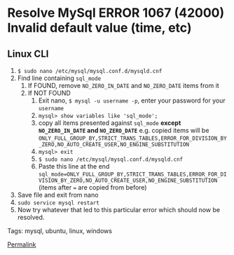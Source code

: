 # Resolve MySql ERROR 1067 (42000) Invalid default value (time, etc)

## Linux CLI

1. `$ sudo nano /etc/mysql/mysql.conf.d/mysqld.cnf`
1. Find line containing `sql_mode`
   1. If FOUND, remove `NO_ZERO_IN_DATE` and `NO_ZERO_DATE` items from it
   1. If NOT FOUND
      1. Exit nano, `$ mysql -u username -p`, enter your password for your `username`
      1. `mysql> show variables like 'sql_mode';`
      1. copy all items presented against `sql_mode` **except `NO_ZERO_IN_DATE` and `NO_ZERO_DATE`** e.g. copied items will be `ONLY_FULL_GROUP_BY,STRICT_TRANS_TABLES,ERROR_FOR_DIVISION_BY_ZERO,NO_AUTO_CREATE_USER,NO_ENGINE_SUBSTITUTION`
      1. `mysql> exit`
      1. `$ sudo nano /etc/mysql/mysql.conf.d/mysqld.cnf`
      1. Paste this line at the end `sql_mode=ONLY_FULL_GROUP_BY,STRICT_TRANS_TABLES,ERROR_FOR_DIVISION_BY_ZERO,NO_AUTO_CREATE_USER,NO_ENGINE_SUBSTITUTION` (items after `=` are copied from before)
1. Save file and exit from nano
1. `sudo service mysql restart`
1. Now try whatever that led to this particular error which should now be resolved.


Tags: mysql, ubuntu, linux, windows

[Permalink](https://quickhowto.github.io/mysql/resolve-mysql-error-1067-42000-invalid-default-value-time-etc_20912)
